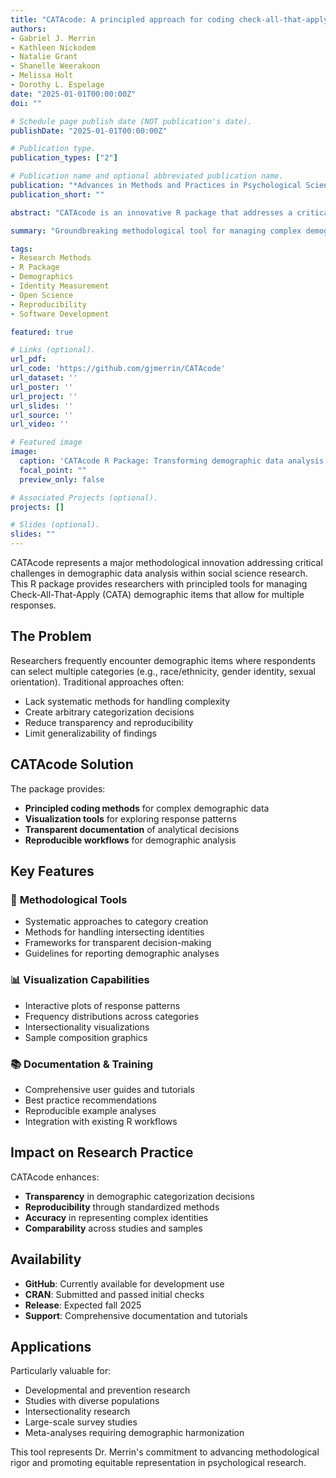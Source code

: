 ```yaml
---
title: "CATAcode: A principled approach for coding check-all-that-apply demographic items"
authors:
- Gabriel J. Merrin
- Kathleen Nickodem
- Natalie Grant
- Shanelle Weerakoon
- Melissa Holt
- Dorothy L. Espelage
date: "2025-01-01T00:00:00Z"
doi: ""

# Schedule page publish date (NOT publication's date).
publishDate: "2025-01-01T00:00:00Z"

# Publication type.
publication_types: ["2"]

# Publication name and optional abbreviated publication name.
publication: "*Advances in Methods and Practices in Psychological Science* (accepted)"
publication_short: ""

abstract: "CATAcode is an innovative R package that addresses a critical gap in accurately measuring, reporting, interpreting, and evaluating identity categories in social science research. It transforms how researchers manage Check-All-That-Apply demographic items by offering principled methods for coding, recoding, and visualizing demographic data."

summary: "Groundbreaking methodological tool for managing complex demographic data in social science research. R package submitted to CRAN with GitHub availability."

tags:
- Research Methods
- R Package
- Demographics
- Identity Measurement
- Open Science
- Reproducibility
- Software Development

featured: true

# Links (optional).
url_pdf: 
url_code: 'https://github.com/gjmerrin/CATAcode'
url_dataset: ''
url_poster: ''
url_project: ''
url_slides: ''
url_source: ''
url_video: ''

# Featured image
image:
  caption: 'CATAcode R Package: Transforming demographic data analysis'
  focal_point: ""
  preview_only: false

# Associated Projects (optional).
projects: []

# Slides (optional).
slides: ""
---
```


CATAcode represents a major methodological innovation addressing critical challenges in demographic data analysis within social science research. This R package provides researchers with principled tools for managing Check-All-That-Apply (CATA) demographic items that allow for multiple responses.

## The Problem

Researchers frequently encounter demographic items where respondents can select multiple categories (e.g., race/ethnicity, gender identity, sexual orientation). Traditional approaches often:
- Lack systematic methods for handling complexity
- Create arbitrary categorization decisions
- Reduce transparency and reproducibility
- Limit generalizability of findings

## CATAcode Solution

The package provides:
- **Principled coding methods** for complex demographic data
- **Visualization tools** for exploring response patterns
- **Transparent documentation** of analytical decisions
- **Reproducible workflows** for demographic analysis

## Key Features

### 🔧 **Methodological Tools**
- Systematic approaches to category creation
- Methods for handling intersecting identities
- Frameworks for transparent decision-making
- Guidelines for reporting demographic analyses

### 📊 **Visualization Capabilities**
- Interactive plots of response patterns
- Frequency distributions across categories
- Intersectionality visualizations
- Sample composition graphics

### 📚 **Documentation & Training**
- Comprehensive user guides and tutorials
- Best practice recommendations
- Reproducible example analyses
- Integration with existing R workflows

## Impact on Research Practice

CATAcode enhances:
- **Transparency** in demographic categorization decisions
- **Reproducibility** through standardized methods
- **Accuracy** in representing complex identities
- **Comparability** across studies and samples

## Availability

- **GitHub**: Currently available for development use
- **CRAN**: Submitted and passed initial checks
- **Release**: Expected fall 2025
- **Support**: Comprehensive documentation and tutorials

## Applications

Particularly valuable for:
- Developmental and prevention research
- Studies with diverse populations
- Intersectionality research
- Large-scale survey studies
- Meta-analyses requiring demographic harmonization

This tool represents Dr. Merrin's commitment to advancing methodological rigor and promoting equitable representation in psychological research.